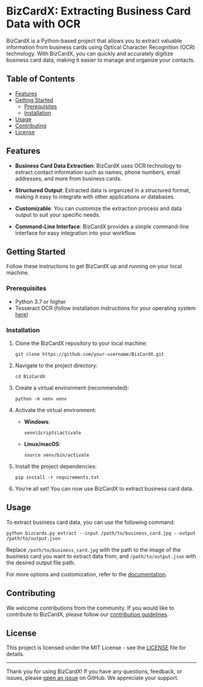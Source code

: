 # BizCardX: Extracting Business Card Data with OCR

BizCardX is a Python-based project that allows you to extract valuable information from business cards using Optical Character Recognition (OCR) technology. With BizCardX, you can quickly and accurately digitize business card data, making it easier to manage and organize your contacts.

## Table of Contents

- [Features](#features)
- [Getting Started](#getting-started)
  - [Prerequisites](#prerequisites)
  - [Installation](#installation)
- [Usage](#usage)
- [Contributing](#contributing)
- [License](#license)

## Features

- **Business Card Data Extraction**: BizCardX uses OCR technology to extract contact information such as names, phone numbers, email addresses, and more from business cards.

- **Structured Output**: Extracted data is organized in a structured format, making it easy to integrate with other applications or databases.

- **Customizable**: You can customize the extraction process and data output to suit your specific needs.

- **Command-Line Interface**: BizCardX provides a simple command-line interface for easy integration into your workflow.

## Getting Started

Follow these instructions to get BizCardX up and running on your local machine.

### Prerequisites

- Python 3.7 or higher
- Tesseract OCR (follow installation instructions for your operating system [here](https://github.com/tesseract-ocr/tesseract))

### Installation

1. Clone the BizCardX repository to your local machine:

   ```shell
   git clone https://github.com/your-username/BizCardX.git
   ```

2. Navigate to the project directory:

   ```shell
   cd BizCardX
   ```

3. Create a virtual environment (recommended):

   ```shell
   python -m venv venv
   ```

4. Activate the virtual environment:

   - **Windows**:

     ```shell
     venv\Scripts\activate
     ```

   - **Linux/macOS**:

     ```shell
     source venv/bin/activate
     ```

5. Install the project dependencies:

   ```shell
   pip install -r requirements.txt
   ```

6. You're all set! You can now use BizCardX to extract business card data.

## Usage

To extract business card data, you can use the following command:

```shell
python bizcardx.py extract --input /path/to/business_card.jpg --output /path/to/output.json
```

Replace `/path/to/business_card.jpg` with the path to the image of the business card you want to extract data from, and `/path/to/output.json` with the desired output file path.

For more options and customization, refer to the [documentation](https://github.com/your-username/BizCardX/wiki).

## Contributing

We welcome contributions from the community. If you would like to contribute to BizCardX, please follow our [contribution guidelines](CONTRIBUTING.md).

## License

This project is licensed under the MIT License - see the [LICENSE](LICENSE) file for details.

---

Thank you for using BizCardX! If you have any questions, feedback, or issues, please [open an issue](https://github.com/your-username/BizCardX/issues) on GitHub. We appreciate your support.
